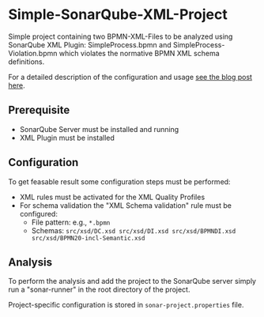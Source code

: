 Simple-SonarQube-XML-Project
========================

Simple project containing two BPMN-XML-Files to be analyzed using SonarQube XML Plugin: SimpleProcess.bpmn and SimpleProcess-Violation.bpmn which violates the normative BPMN XML schema definitions.

For a detailed description of the configuration and usage [see the blog post here](http://matthiasgeiger.wordpress.com/2014/02/26/sonarqube-tutorial-xml-plugin-setup-and-usage/ "SonarQube Tutorial: XML-Plugin – Setup and usage").

## Prerequisite
 - SonarQube Server must be installed and running
 - XML Plugin must be installed

## Configuration
To get feasable result some configuration steps must be performed:

- XML rules must be activated for the XML Quality Profiles
- For schema validation the "XML Schema validation" rule must be configured:
    - File pattern: e.g., `*.bpmn`
    - Schemas: `src/xsd/DC.xsd src/xsd/DI.xsd src/xsd/BPMNDI.xsd src/xsd/BPMN20-incl-Semantic.xsd`

## Analysis
To perform the analysis and add the project to the SonarQube server simply run a "sonar-runner" in the root directory of the project.

Project-specific configuration is stored in `sonar-project.properties` file.
